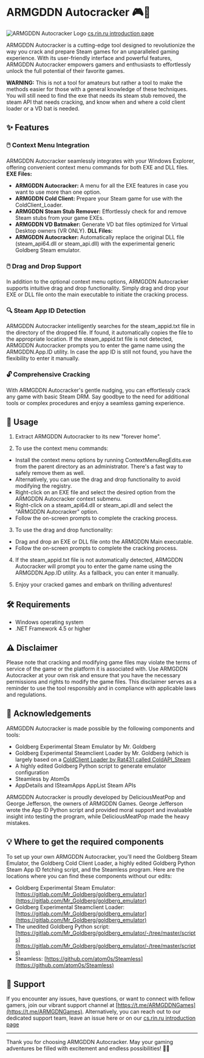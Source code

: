 # ARMGDDN Autocracker 🎮🔧

![ARMGDDN Autocracker Logo](https://github.com/KaladinDMP/ARMGDDN-Autocracker/assets/92135051/ebcf7a21-8e5d-44e2-9165-cb280d8d275c)
[cs.rin.ru introduction page](https://cs.rin.ru/forum/viewtopic.php?f=20&t=141375)


ARMGDDN Autocracker is a cutting-edge tool designed to revolutionize the way you crack and prepare Steam games for an unparalleled gaming experience. With its user-friendly interface and powerful features, ARMGDDN Autocracker empowers gamers and enthusiasts to effortlessly unlock the full potential of their favorite games. 

**WARNING:** This is not a tool for amateurs but rather a tool to make the methods easier for those with a general knowledge of these techniques. You will still need to find the exe that needs its steam stub removed, the steam API that needs cracking, and know when and where a cold client loader or a VD bat is needed. 

## ✨ Features

### 🖱️ Context Menu Integration
ARMGDDN Autocracker seamlessly integrates with your Windows Explorer, offering convenient context menu commands for both EXE and DLL files.
**EXE Files:**
 - **ARMGDDN Autocracker:** A menu for all the EXE features in case you want to use more than one option.
 - **ARMGDDN Cold Client:** Prepare your Steam game for use with the ColdClient_Loader.
 - **ARMGDDN Steam Stub Remover:** Effortlessly check for and remove Steam stubs from your game EXEs.
 - **ARMGDDN VD Batmaker:** Generate VD bat files optimized for Virtual Desktop owners (VR ONLY).
**DLL Files:**
 - **ARMGDDN Autocracker:** Automatically replace the original DLL file (steam_api64.dll or steam_api.dll) with the experimental generic Goldberg Steam emulator.

### 🖱️ Drag and Drop Support
In addition to the optional context menu options, ARMGDDN Autocracker supports intuitive drag and drop functionality. Simply drag and drop your EXE or DLL file onto the main executable to initiate the cracking process.

### 🔍 Steam App ID Detection
ARMGDDN Autocracker intelligently searches for the steam_appid.txt file in the directory of the dropped file. If found, it automatically copies the file to the appropriate location. If the steam_appid.txt file is not detected, ARMGDDN Autocracker prompts you to enter the game name using the ARMGDDN.App.ID utility. In case the app ID is still not found, you have the flexibility to enter it manually.

### 🔓 Comprehensive Cracking
With ARMGDDN Autocracker's gentle nudging, you can effortlessly crack any game with basic Steam DRM. Say goodbye to the need for additional tools or complex procedures and enjoy a seamless gaming experience.

## 📖 Usage

1. Extract ARMGDDN Autocracker to its new "forever home".

2. To use the context menu commands:
  - Install the context menu options by running ContextMenuRegEdits.exe from the parent directory as an administrator. There's a fast way to safely remove them as well.
  - Alternatively, you can use the drag and drop functionality to avoid modifying the registry.
  - Right-click on an EXE file and select the desired option from the ARMGDDN Autocracker context submenu.
  - Right-click on a steam_api64.dll or steam_api.dll and select the "ARMGDDN Autocracker" option.
  - Follow the on-screen prompts to complete the cracking process.

3. To use the drag and drop functionality:
  - Drag and drop an EXE or DLL file onto the ARMGDDN Main executable.
  - Follow the on-screen prompts to complete the cracking process.

4. If the steam_appid.txt file is not automatically detected, ARMGDDN Autocracker will prompt you to enter the game name using the ARMGDDN.App.ID utility. As a fallback, you can enter it manually.

5. Enjoy your cracked games and embark on thrilling adventures!

## 🛠️ Requirements

- Windows operating system
- .NET Framework 4.5 or higher

## ⚠️ Disclaimer

Please note that cracking and modifying game files may violate the terms of service of the game or the platform it is associated with. Use ARMGDDN Autocracker at your own risk and ensure that you have the necessary permissions and rights to modify the game files. This disclaimer serves as a reminder to use the tool responsibly and in compliance with applicable laws and regulations.

## 🙏 Acknowledgements

ARMGDDN Autocracker is made possible by the following components and tools:

- Goldberg Experimental Steam Emulator by Mr. Goldberg
- Goldberg Experimental Steamclient Loader by Mr. Goldberg (which is largely based on a  [ColdClient Loader by Rat431 called ColdAPI_Steam](https://www.github.com/Rat431/ColdAPI_Steam/releases/latest)
- A highly edited Goldberg Python script to generate emulator configuration
- Steamless by Atom0s
- AppDetails and ISteamApps AppList Steam APIs

ARMGDDN Autocracker is proudly developed by DeliciousMeatPop and George Jefferson, the owners of ARMGDDN Games. George Jefferson wrote the App ID Python script and provided moral support and invaluable insight into testing the program, while DeliciousMeatPop made the heavy mistakes.

## 💡 Where to get the required components
To set up your own ARMGDDN Autocracker, you'll need the Goldberg Steam Emulator, the Goldberg Cold Client Loader, a highly edited Goldberg Python Steam App ID fetching script, and the Steamless program. Here are the locations where you can find these components without our edits:

- Goldberg Experimental Steam Emulator: [https://gitlab.com/Mr_Goldberg/goldberg_emulator](https://gitlab.com/Mr_Goldberg/goldberg_emulator)
- Goldberg Experimental Steamclient Loader: [https://gitlab.com/Mr_Goldberg/goldberg_emulator](https://gitlab.com/Mr_Goldberg/goldberg_emulator)
- The unedited Goldberg Python script: [https://gitlab.com/Mr_Goldberg/goldberg_emulator/-/tree/master/scripts](https://gitlab.com/Mr_Goldberg/goldberg_emulator/-/tree/master/scripts)
- Steamless: [https://github.com/atom0s/Steamless](https://github.com/atom0s/Steamless)

## 🌟 Support

If you encounter any issues, have questions, or want to connect with fellow gamers, join our vibrant support channel at [https://t.me/ARMGDDNGames](https://t.me/ARMGDNGames). Alternatively, you can reach out to our dedicated support team, leave an issue here or on our [cs.rin.ru introduction page](https://cs.rin.ru/forum/viewtopic.php?f=20&t=141375)

---

Thank you for choosing ARMGDDN Autocracker. May your gaming adventures be filled with excitement and endless possibilities! 🚀🎉
